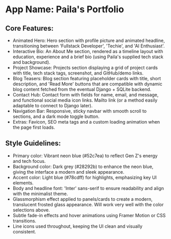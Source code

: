 # **App Name**: Paila's Portfolio

## Core Features:

- Animated Hero: Hero section with profile picture and animated headline, transitioning between 'Fullstack Developer', 'Techie', and 'AI Enthusiast'.
- Interactive Bio: An About Me section, rendered as a timeline layout with education, experience and a brief bio (using Paila's supplied tech stack and background).
- Project Showcase: Projects section displaying a grid of project cards with title, tech stack tags, screenshot, and GitHub/demo links.
- Blog Teasers: Blog section featuring placeholder cards with title, short description, and 'Read More' buttons that are compatible with dynamic blog content fetched from the eventual Django + SQLite backend.
- Contact Hub: Contact form with fields for name, email, and message, and functional social media icon links. Mailto link (or a method easily adaptable to connect to Django later).
- Navigation Bar: Responsive, sticky navbar with smooth scroll to sections, and a dark mode toggle button.
- Extras: Favicon, SEO meta tags and a custom loading animation when the page first loads.

## Style Guidelines:

- Primary color: Vibrant neon blue (#52c7ea) to reflect Gen Z's energy and tech focus.
- Background color: Dark grey (#28292b) to enhance the neon blue, giving the interface a modern and sleek appearance.
- Accent color: Light blue (#78cdff) for highlights, emphasizing key UI elements.
- Body and headline font: 'Inter' sans-serif to ensure readability and align with the minimalist theme.
- Glassmorphism effect applied to panels/cards to create a modern, translucent frosted glass appearance. Will work very well with the color selections above.
- Subtle fade-in effects and hover animations using Framer Motion or CSS transitions.
- Line icons used throughout, keeping the UI clean and visually consistent.